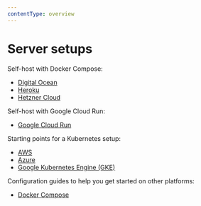 ```yaml
---
contentType: overview
---
```


# Server setups

Self-host with Docker Compose:

* [Digital Ocean](/hosting/installation/server-setups/digital-ocean.md)
* [Heroku](/hosting/installation/server-setups/heroku.md)
* [Hetzner Cloud](/hosting/installation/server-setups/hetzner.md)

Self-host with Google Cloud Run:

* [Google Cloud Run](/hosting/installation/server-setups/google-cloud-run.md)

Starting points for a Kubernetes setup:

* [AWS](/hosting/installation/server-setups/aws.md)
* [Azure](/hosting/installation/server-setups/azure.md)
* [Google Kubernetes Engine (GKE)](/hosting/installation/server-setups/google-kubernetes-engine.md)

Configuration guides to help you get started on other platforms:

* [Docker Compose](/hosting/installation/server-setups/docker-compose.md)
